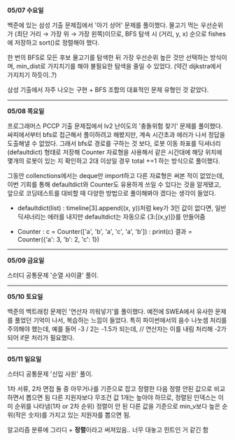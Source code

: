 **05/07 수요일**

백준에 있는 삼성 기출 문제집에서 '아기 상어' 문제를 풀이했다.
물고기 먹는 우선순위가 (최단 거리 → 가장 위 → 가장 왼쪽)이므로, BFS 탐색 시 (거리, y, x) 순으로 fishes에 저장하고 sort()로 정렬해야 했다.

한 번의 BFS로 모든 후보 물고기를 탐색한 뒤 가장 우선순위 높은 것만 선택하는 방식이며, min_dist로 가지치기를 해야 불필요한 탐색을 줄일 수 있었다.
(약간 dijkstra에서 가지치기 하듯이..?)

삼성 기출에서 자주 나오는 구현 + BFS 조합의 대표적인 문제 유형인 것 같았다.

***

**05/08 목요일**

프로그래머스 PCCP 기출 문제집에서 lv2 난이도의 '충돌위험 찾기' 문제를 풀이했다.
싸피에서부터 bfs로 접근해서 풀이하려고 해봤지만, 계속 시간초과 에러가 나서 정답을 도출해낼 수 없었다.
그래서 bfs로 경로를 구하는 것 보다, 로봇 이동 좌표를 딕셔너리(defaultdict) 형태로 저장해 Counter 자료형을 사용해서 같은 시간대에 해당 위치에 몇개의 로봇이 있는 지 확인하고 2대 이상일 경우 total +=1 하는 방식으로 풀이했다.

그동안 collenctions에서는 deque만 import하고 다른 자료형은 써본 적이 없었는데, 이번 기회를 통해 defaultdict와 Counter도 유용하게 쓰일 수 있다는 것을 알게됐고, 앞으로 코딩테스트를 대비할 때 다양한 방법으로 풀이해봐야 겠다는 생각이 들었다.

- defaultdict(list)
: timeline[3].append((x, y))처럼 key가 3인 값이 없다면, 일반 딕셔너리는 에러를 내지만 defaultdict는 자동으로 {3:[(x,y)]}를 만들어줌

- Counter
: c = Counter(['a', 'b', 'a', 'c', 'a', 'b'])
: print(c) 결과 = Counter({'a': 3, 'b': 2, 'c': 1})

***

**05/09 금요일**

스터디 공통문제 '순열 사이클' 풀이.

***

**05/10 토요일**

백준의 백트래킹 문제인 '연산자 끼워넣기'를 풀이했다.
예전에 SWEA에서 유사한 문제를 풀었던 기억이 나서, 복습하는 느낌이 들었다.
특히 파이썬에서의 음수 나눗셈 처리를 주의해야 했는데,
예를 들어 -3 / 2는 -1.5가 되는데, // 연산자는 이를 내림 처리해 -2가 되어 if문 처리가 필요했다.

***

**05/11 일요일**

스터디 공통문제 '신입 사원' 풀이.

1차 서류, 2차 면접 둘 중 아무거나를 기준으로 잡고 정렬한 다음 정렬 안된 값으로 비교하면서 뽑으면 됨
다른 지원자보다 무조건 값 1개는 높아야 하므로, 정렬된 인덱스는 이미 순위를 나타냄(1차 or 2차 순위)
정렬이 안 된 다른 값을 기준으로 min_v보다 높은 순위(작은 숫자)를 가지고 있는 지원자를 뽑으면 됨.

알고리즘 분류에 그리디 + **정렬**이라고 써져있음.. 너무 대놓고 힌트인 거 같긴 함